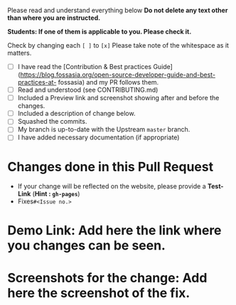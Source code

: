 Please read and understand everything below
**Do not delete any text other than where you are instructed.**

**Students: If one of them is applicable to you. Please check it.**

Check by changing each `[ ]` to `[x]` Please take note of the whitespace as it matters.

- [ ] I have read the [Contribution & Best practices Guide](https://blog.fossasia.org/open-source-developer-guide-and-best-practices-at-         fossasia) and my PR follows them.
- [ ] Read and understood (see CONTRIBUTING.md)
- [ ] Included a Preview link and screenshot showing after and before the changes.
- [ ] Included a description of change below.
- [ ] Squashed the commits.
- [ ] My branch is up-to-date with the Upstream `master` branch.
- [ ] I have added necessary documentation (if appropriate)

# Changes done in this Pull Request

- If your change will be reflected on the website, please provide a **Test-Link** (**Hint : `gh-pages`**)
- Fixes`#<Issue no.>`


# Demo Link: Add here the link where you changes can be seen.
  

# Screenshots for the change: Add here the screenshot of the fix.
